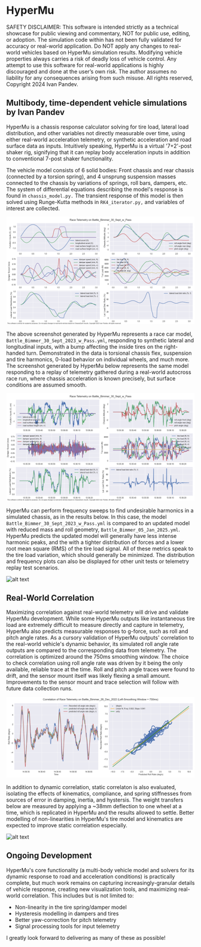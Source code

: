 # HyperMu
SAFETY DISCLAIMER: This software is intended strictly as a technical showcase for public viewing and commentary, NOT for public use, editing, or adoption. The simulation code within has not been fully validated for accuracy or real-world application. Do NOT apply any changes to real-world vehicles based on HyperMu simulation results. Modifying vehicle properties always carries a risk of deadly loss of vehicle control. Any attempt to use this software for real-world applications is highly discouraged and done at the user’s own risk. The author assumes no liability for any consequences arising from such misuse. All rights reserved, Copyright 2024 Ivan Pandev.

## Multibody, time-dependent vehicle simulations by Ivan Pandev
HyperMu is a chassis response calculator solving for tire load, lateral load distribution, and other variables not directly measurable over time, using either real-world acceleration telemetry, or synthetic acceleration and road surface data as inputs. Intuitively speaking, HyperMu is a virtual '7+2'-post shaker rig, signifying that it can replay body acceleration inputs in addition to conventional 7-post shaker functionality.

The vehicle model consists of 6 solid bodies: Front chassis and rear chassis (connected by a torsion spring), and 4 unsprung suspension masses connected to the chassis by variations of springs, roll bars, dampers, etc. The system of differential equations describing the model's response is found in `chassis_model.py.` The transient response of this model is then solved using Runge-Kutta methods in `RK4_iterator.py,` and variables of interest are collected.

![alt text](https://github.com/IvanPandevEngineering/ChassisDyne_Alpha/blob/main/images/demo4.png)

The above screenshot generated by HyperMu represents a race car model, `Battle_Bimmer_30_Sept_2023_w_Pass.yml`, responding to synthetic lateral and longitudinal inputs, with a bump affecting the inside tires on the right-handed turn. Demonstrated in the data is torsional chassis flex, suspension and tire harmonics, 0-load behavior on individual wheels, and much more. The screenshot generated by HyperMu below represents the same model responding to a replay of telemetry gathered during a real-world autocross race run, where chassis acceleration is known precisely, but surface conditions are assumed smooth.

![alt text](https://github.com/IvanPandevEngineering/ChassisDyne_Alpha/blob/main/images/demo3.png)

HyperMu can perform frequency sweeps to find undesirable harmonics in a simulated chassis, as in the results below. In this case, the model `Battle_Bimmer_30_Sept_2023_w_Pass.yml` is compared to an updated model with reduced mass and roll geometry, `Battle_Bimmer_05_Jan_2025.yml`. HyperMu predicts the updated model will generally have less intense harmonic peaks, and the with a tighter distribution of forces and a lower root mean square (RMS) of the tire load signal. All of these metrics speak to the tire load variation, which should generally be minimized. The distribution and frequency plots can also be displayed for other unit tests or telemetry replay test scenarios.

![alt text](https://github.com/IvanPandevEngineering/ChassisDyne_Alpha/blob/main/images/dist_freq_roll_sweep.png)

## Real-World Correlation
Maximizing correlation against real-world telemetry will drive and validate HyperMu development. While some HyperMu outputs like instantaneous tire load are extremely difficult to measure directly and capture in telemetry, HyperMu also predicts measurable responses to g-force, such as roll and pitch angle rates. As a cursory validation of HyperMu outputs' correlation to the real-world vehicle's dynamic behavior, its simulated roll angle rate outputs are compared to the corresponding data from telemetry. The correlation is optimized around the 750ms smoothing window. The choice to check correlation using roll angle rate was driven by it being the only available, reliable trace at the time. Roll and pitch angle traces were found to drift, and the sensor mount itself was likely flexing a small amount. Improvements to the sensor mount and trace selection will follow with future data collection runs.

![alt text](https://github.com/IvanPandevEngineering/ChassisDyne_Alpha/blob/main/images/corr3.png)

In addition to dynamic correlation, static correlaton is also evaluated, isolating the effects of kinematics, compliance, and spring stiffnesses from sources of error in damping, inertia, and hystersis. The weight transfers below are measured by applying a ~38mm deflection to one wheel at a time, which is replicated in HyperMu and the results allowed to settle. Better modelling of non-linearities in HyperMu's tire model and kinematics are expected to improve static correlation especially.

![alt text](https://github.com/IvanPandevEngineering/ChassisDyne_Alpha/blob/main/images/static_corr_1.png)

## Ongoing Development
HyperMu's core functionality (a multi-body vehicle model and solvers for its dynamic response to road and acceleration conditions) is practically complete, but much work remains on capturing increasingly-granular details of vehicle response, creating new visualization tools, and maximizing real-world correlation. This includes but is not limited to:
- Non-linearity in the tire spring/damper model
- Hysteresis modelling in dampers and tires
- Better yaw-correction for pitch telemetry
- Signal processing tools for input telemetry

I greatly look forward to delivering as many of these as possible!
